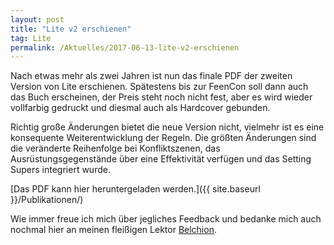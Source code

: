 ```yaml
---
layout: post
title: "Lite v2 erschienen"
tag: Lite
permalink: /Aktuelles/2017-06-13-lite-v2-erschienen
---
```


Nach etwas mehr als zwei Jahren ist nun das finale PDF der zweiten Version von Lite erschienen. Spätestens bis zur FeenCon soll dann auch das Buch erscheinen, der Preis steht noch nicht fest, aber es wird wieder vollfarbig gedruckt und diesmal auch als Hardcover gebunden.

Richtig große Änderungen bietet die neue Version nicht, vielmehr ist es eine konsequente Weiterentwicklung der Regeln. Die größten Änderungen sind die veränderte Reihenfolge bei Konfliktszenen, das Ausrüstungsgegenstände über eine Effektivität verfügen und das Setting Supers integriert wurde.

[Das PDF kann hier heruntergeladen werden.]({{ site.baseurl }}/Publikationen/)

Wie immer freue ich mich über jegliches Feedback und bedanke mich auch nochmal hier an meinen fleißigen Lektor [Belchion](https://belchion.rsp-blogs.de/).
